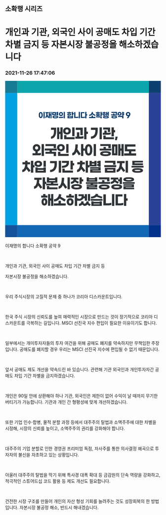## 소확행 시리즈
# 개인과 기관, 외국인 사이 공매도 차입 기간 차별 금지 등 자본시장 불공정을 해소하겠습니다
### 2021-11-26 17:47:06
![개인과 기관, 외국인 사이 공매도 차입 기간 차별 금지 등 자본시장 불공정을 해소하겠습니다](009.png)

이재명의 합니다 소확행 공약 9

​

개인과 기관, 외국인 사이 공매도 차입 기간 차별 금지 등 

자본시장 불공정을 해소하겠습니다.

​

우리 주식시장의 고질적 문제 중 하나가 코리아 디스카운트입니다.

​

한국 주식 시장의 신뢰도를 높여 매력적인 시장으로 만드는 것이 장기적으로 코리아 디스카운트를 극복하는 길입니다. MSCI 선진국 지수 편입이 필요한 이유이기도 합니다.

​

일부에서는 개미투자자들의 투자 여건을 위해 공매도 폐지를 약속하지만 무책임한 주장입니다. 공매도를 폐지할 경우 우리는 MSCI 선진국 지수에 편입될 수 없기 때문입니다.

​

앞서 공매도 제도 개선을 약속드린 바 있습니다. 관련해 기관 외국인과 개인투자자간 공매도 차입 기간 차별을 금지하겠습니다.

​

개인은 90일 안에 상환해야 하나 기관, 외국인은 제한이 없어 수익이 날 때까지 무기한 버티기가 가능합니다. 기관과 개인 간 형평성에 맞게 개선하겠습니다.

​

또한 기업 인수·합병, 물적 분할 과정 등에서 대주주의 탈법과 소액주주에 대한 차별을 시정해, 시장의 신뢰를 높이고, 소액주주의 권리를 강화해야 합니다.

​

대주주의 기업 분할로 인한 경영권 프리미엄 독점, 자사주를 통한 의사결정 왜곡으로 투자자의 불신을 자초하고 있는 상황입니다.

​

아울러 대주주의 탈법을 막기 위해 특사경 대폭 확대 등 금감원의 단속 역량을 강화하고, 적극적인 스튜어드십 코드 활용 등 제도 개선도 필요합니다.

​

건전한 시장 구조를 만들어 개인의 자산 형성 기회를 늘려주는 것도 성장회복의 한 방법입니다. 자본시장 불공정 해소, 반드시 해내겠습니다.